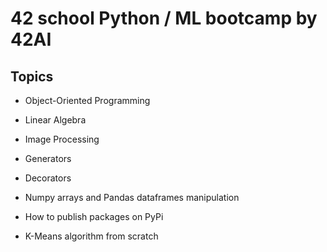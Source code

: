 # 42 school Python / ML bootcamp by 42AI

## Topics

* Object-Oriented Programming

* Linear Algebra

* Image Processing

* Generators

* Decorators

* Numpy arrays and Pandas dataframes manipulation

* How to publish packages on PyPi

* K-Means algorithm from scratch
